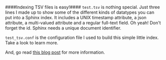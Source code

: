 ####Indexing TSV files is easy!####
```test.tsv``` is nothing special. Just three lines I made up to show some of the different kinds of datatypes you can put into a Sphinx index. It includes a UNIX timestamp attribute, a json attribute, a multi-valued attribute and a regular full-text field. Oh yeah! Don't forget the id. Sphinx needs a unique document identifier.

```test_tsv.conf``` is the configuration file I used to build this simple little index. Take a look to learn more.

And, go read [this blog post](http://sphinxsearch.com/blog/2014/08/14/easy-indexing-with-tsvpipe/) for more information.

